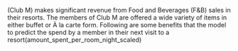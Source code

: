 
(Club M) makes significant revenue from Food and Beverages (F&B) sales in their resorts. The members of Club M are offered a wide variety of items 
in either buffet or À la carte form. Following are some benefits that the model to predict the spend by a member in their next visit to a resort(amount_spent_per_room_night_scaled)
